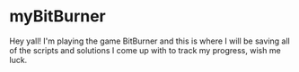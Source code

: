 # myBitBurner
Hey yall! I'm playing the game BitBurner and this is where I will be saving all of the scripts and solutions I come up with to track my progress, wish me luck.
